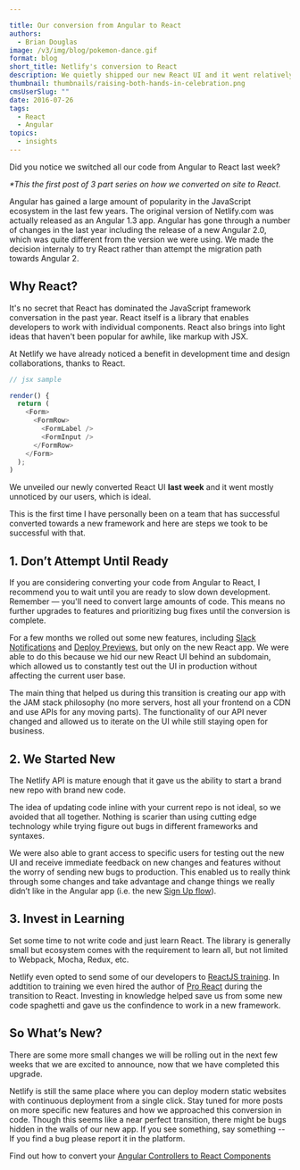 ```yaml
---

title: Our conversion from Angular to React
authors:
  - Brian Douglas
image: /v3/img/blog/pokemon-dance.gif
format: blog
short_title: Netlify's conversion to React
description: We quietly shipped our new React UI and it went relatively unnoticed
thumbnail: thumbnails/raising-both-hands-in-celebration.png
cmsUserSlug: ""
date: 2016-07-26
tags:
  - React
  - Angular
topics:
  - insights
---
```


Did you notice we switched all our code from Angular to React last week?

_*This the first post of 3 part series on how we converted on site to React._

Angular has gained a large amount of popularity in the JavaScript
ecosystem in the last few years. The original version of Netlify.com was
actually released as an Angular 1.3 app. Angular has gone through a number of
changes in the last year including the release of a new Angular 2.0, which was quite
different from the version we were using. We made the decision internaly to try React rather than attempt the migration path towards Angular 2.

## Why React?
It's no secret that React has dominated the JavaScript framework conversation in the past year. React itself is a library that enables developers to work with individual components. React also brings into light ideas that haven't been popular for awhile, like markup with JSX.

At Netlify we have already noticed a benefit in development time and design collaborations, thanks to React.

```js
// jsx sample

render() {
  return (
    <Form>
      <FormRow>
        <FormLabel />
        <FormInput />
      </FormRow>
    </Form>
  );
)
```
We unveiled our newly converted React UI **last week** and it went
mostly unnoticed by our users, which is ideal.

This is the first time I have personally been on a team that has successful
converted towards a new framework and here are steps we took to be successful
with that.

## 1. Don’t Attempt Until Ready
If you are considering converting your code from Angular to React, I recommend
you to wait until you are ready to slow down development. Remember — you'll need to
convert large amounts of code. This means no further upgrades to features
and prioritizing bug fixes until the conversion is complete.

For a few months we rolled out some new features, including <a href="/blog/2016/07/18/shiny-slack-notifications-from-netlify/">Slack
Notifications</a> and <a href="/blog/2016/07/20/introducing-deploy-previews-in-netlify/">Deploy Previews</a>, but
only on the new React app. We were able to do this because we hid our new React
UI behind an subdomain, which allowed us to constantly test out the UI in
production without affecting the current user base.

The main thing that helped us during this transition is creating our app with the JAM
stack philosophy (no more servers, host all your frontend on a CDN and use APIs
    for any moving parts). The functionality of our API never changed and
allowed us to iterate on the UI while still staying open for business.

## 2. We Started New
The Netlify API is mature enough that it gave us the ability to start a brand new repo with brand new code.

The idea of updating code inline with your current repo is not ideal, so we avoided that all together. Nothing is scarier than using cutting edge technology while trying figure out bugs in different frameworks and syntaxes.

We were also able to grant access to specific users for testing out the new UI and receive immediate feedback on new changes and features without the worry of sending new bugs to production. This enabled us to really think through some changes and take advantage and change things we really didn’t like in the Angular app (i.e. the new [Sign Up flow](https://app.netlify.com/signup)).

## 3. Invest in Learning
Set some time to not write code and just learn React. The library is generally small but ecosystem comes with the requirement to learn all, but not limited to Webpack, Mocha, Redux, etc.

Netlify even opted to send some of our developers to [ReactJS training](https://reactjs-training.com/). In addtition to training we even hired the author of [Pro React](http://www.apress.com/9781484212615) during the transition to React. Investing in knowledge helped save us from some new code spaghetti and gave us the confindence to work in a new framework.

## So What’s New?
There are some more small changes we will be rolling out in the next few weeks that we are excited to announce, now that we have completed this upgrade.

Netlify is still the same place where you can deploy modern static websites with continuous deployment from a single click. Stay tuned for more posts on more specific new features and how we approached this conversion in code. Though this seems like a near perfect transition, there might be bugs hidden in the walls of our new app. If you see something, say something -- If you find a bug please report it in the platform.

Find out how to convert your <a href="/blog/2016/07/27/our-conversion-from-angular-to-react-part-2">Angular Controllers to React Components</a>
